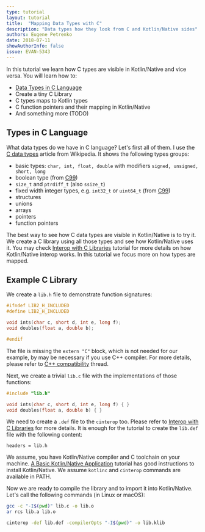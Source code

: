 ```yaml
---
type: tutorial
layout: tutorial
title:  "Mapping Data Types with C"
description: "Data types how they look from C and Kotlin/Native sides"
authors: Eugene Petrenko 
date: 2018-07-11
showAuthorInfo: false
issue: EVAN-5343
---
```



In this tutorial we learn how C types are visible in Kotlin/Native and vice versa. You will learn how to: 
- [Data Types in C Language](#types-in-c-language)
- Create a tiny C Library
- C types maps to Kotlin types
- C function pointers and their mapping in Kotlin/Native
- And something more (TODO)

## Types in C Language

What data types do we have in C language? Let's first all of them. I use the
[C data types](https://en.wikipedia.org/wiki/C_data_types) article from Wikipedia.
It shows the following types groups:
- basic types: `char, int, float, double` with modifiers `signed, unsigned, short, long`
- boolean type (from [C99](https://en.wikipedia.org/wiki/C99))
- `size_t` and `ptrdiff_t` (also `ssize_t`)
- fixed width integer types, e.g. `int32_t` or `uint64_t` (from [C99](https://en.wikipedia.org/wiki/C99))
- structures
- unions
- arrays
- pointers
- function pointers

The best way to see how C data types are visible in Kotlin/Native is to try it. We create a 
C library using all those types and see how Kotlin/Native uses it. You may check 
[Interop with C Libraries](interop-with-c.html) tutorial for more details on how 
Kotlin/Native interop works. In this tutorial we focus more on how types are mapped.  


## Example C Library

We create a `lib.h` file to demonstrate function signatures:
```c
#ifndef LIB2_H_INCLUDED
#define LIB2_H_INCLUDED

void ints(char c, short d, int e, long f);
void doubles(float a, double b);

#endif
```

The file is missing the `extern "C"` block, which is not needed for our example, by may be 
necessary if you use C++ compiler. For more details, please refer to
[C++ compatibility](https://stackoverflow.com/questions/1041866/what-is-the-effect-of-extern-c-in-c)
thread.

Next, we create a trivial `lib.c` file with the implementations of those functions:
```c
#include "lib.h"

void ints(char c, short d, int e, long f) { }
void doubles(float a, double b) { }

```

We need to create a `.def` file to the `cinterop` too. Please refer to 
[Interop with C Libraries](interop-with-c.html) for more details. It is enough for
the tutorial to create the `lib.def` file with the following content:
```
headers = lib.h
```

We assume, you have Kotlin/Native compiler and C toolchain on your machine.
[A Basic Kotlin/Native Application](basic-kotlin-native-app.html#obtaining-the-compiler)
tutorial has good instructions to install Kotlin/Native.
We assume `kotlinc` and `cinterop` commands are available in PATH. 

Now we are ready to compile the library and to import it into Kotlin/Native. Let's 
call the following commands (in Linux or macOS):
```bash
gcc -c "-I$(pwd)" lib.c -o lib.o
ar rcs lib.a lib.o

cinterop -def lib.def -compilerOpts "-I$(pwd)" -o lib.klib
```
